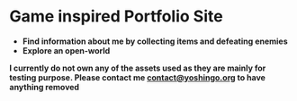 # Game inspired Portfolio Site
- **Find information about me by collecting items and defeating enemies**
- **Explore an open-world**





**I currently do not own any of the assets used as they are mainly for testing purpose. Please contact me contact@yoshingo.org to have anything removed**
